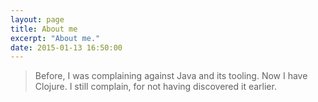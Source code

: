 ```yaml
---
layout: page
title: About me
excerpt: "About me."
date: 2015-01-13 16:50:00
---
```


> Before, I was complaining against Java and its tooling. Now I have Clojure.
I still complain, for not having discovered it earlier.
